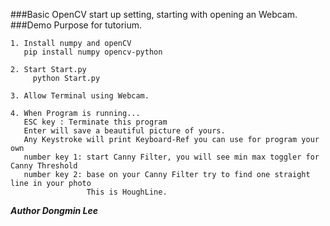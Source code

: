 ###Basic OpenCV start up setting, starting with opening an Webcam.
###Demo Purpose for tutorium.

```
1. Install numpy and openCV
   pip install numpy opencv-python

2. Start Start.py
	 python Start.py

3. Allow Terminal using Webcam.

4. When Program is running...
   ESC key : Terminate this program
   Enter will save a beautiful picture of yours.
   Any Keystroke will print Keyboard-Ref you can use for program your own 
   number key 1: start Canny Filter, you will see min max toggler for Canny Threshold
   number key 2: base on your Canny Filter try to find one straight line in your photo
                 This is HoughLine.

```		

***Author Dongmin Lee***
